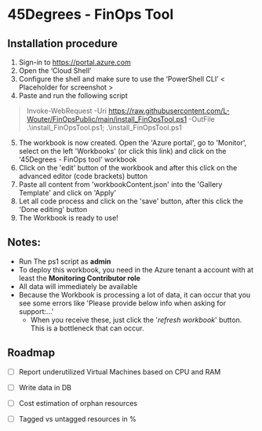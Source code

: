 # 45Degrees - FinOps Tool

## Installation procedure
1.	Sign-in to https://portal.azure.com 
2.	Open the ‘Cloud Shell’ 
3.	Configure the shell and make sure to use the ‘PowerShell CLI’
< Placeholder for screenshot >
4.	Paste and run the following script

>Invoke-WebRequest -Uri https://raw.githubusercontent.com/L-Wouter/FinOpsPublic/main/install_FinOpsTool.ps1 -OutFile .\install_FinOpsTool.ps1; .\install_FinOpsTool.ps1

5.	The workbook is now created. Open the 'Azure portal', go to 'Monitor', select on the left 'Workbooks' (or click this link) and click on the '45Degrees - FinOps tool' workbook
6.	Click on the 'edit' button of the workbook and after this click on the advanced editor (code brackets) button
7.	Paste all content from 'workbookContent.json' into the 'Gallery Template' and click on 'Apply'
8.	Let all code process and click on the 'save' button, after this click the 'Done editing' button
9.	The Workbook is ready to use!


## Notes:
- Run The ps1 script as **admin**
- To deploy this workbook, you need in the Azure tenant a account with at least the **Monitoring Contributor role**
- All data will immediately be available
- Because the Workbook is processing a lot of data, it can occur that you see some errors like 'Please provide below info when asking for support:...'
  - When you receive these, just click the '*refresh workbook*' button. This is a bottleneck that can occur.

<!-- ROADMAP -->
## Roadmap
- [ ] Report underutilized Virtual Machines based on CPU and RAM
- [ ] Write data in DB
- [ ] Cost estimation of orphan resources 
- [ ] Tagged vs untagged resources in %

